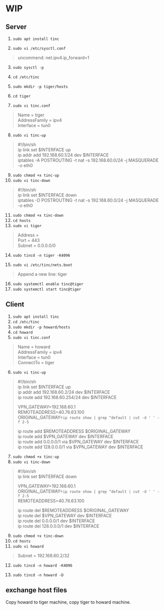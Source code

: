 # WIP
  
## Server

1. `sudo apt install tinc`

2. `sudo vi /etc/sysctl.conf`

> uncommend: net.ipv4.ip_forward=1

3. `sudo sysctl -p`


4. `cd /etc/tinc`
5. `sudo mkdir -p tiger/hosts`
6. `cd tiger`
7. `sudo vi tinc.conf`

> Name = tiger  
> AddressFamily = ipv4  
> Interface = tun0  

8. `sudo vi tinc-up`

> #!/bin/sh  
> ip link set $INTERFACE up  
> ip addr add 192.168.60.1/24 dev $INTERFACE  
> iptables -A POSTROUTING -t nat -s 192.168.60.0/24 -j MASQUERADE -o eth0  

9. `sudo chmod +x tinc-up`
10. `sudo vi tinc-down`

> #!/bin/sh  
> ip link set $INTERFACE down  
> iptables -D POSTROUTING -t nat -s 192.168.60.0/24 -j MASQUERADE -o eth0  

11. `sudo chmod +x tinc-down`
12. `cd hosts`
13. `sudo vi tiger`

> Address = <server-public-ip>  
> Port = 443  
> Subnet = 0.0.0.0/0  

14. `sudo tincd -n tiger -K4096`

15. `sudo vi /etc/tinc/nets.boot`

> Append a new line: tiger  

16. `sudo systemctl enable tinc@tiger`
17. `sudo systemctl start tinc@tiger`


## Client

1. `sudo apt install tinc`
2. `cd /etc/tinc`
3. `sudo mkdir -p howard/hosts`
4. `cd howard`
5. `sudo vi tinc.conf`

> Name = howard  
> AddressFamily = ipv4  
> Interface = tun0  
> ConnectTo = tiger  

6. `sudo vi tinc-up`

> #!/bin/sh  
> ip link set $INTERFACE up  
> ip addr add 192.168.60.2/24 dev $INTERFACE  
> ip route add 192.168.60.254/24 dev $INTERFACE  
>   
> VPN_GATEWAY=192.168.60.1  
> REMOTEADDRESS=40.76.63.100  
> ORIGINAL_GATEWAY=`ip route show | grep ^default | cut -d ' ' -f 2-5`  
>   
> ip route add $REMOTEADDRESS $ORIGINAL_GATEWAY  
> ip route add $VPN_GATEWAY dev $INTERFACE  
> ip route add 0.0.0.0/1 via $VPN_GATEWAY dev $INTERFACE  
> ip route add 128.0.0.0/1 via $VPN_GATEWAY dev $INTERFACE  

7. `sudo chmod +x tinc-up`
8. `sudo vi tinc-down`

> #!/bin/sh  
> ip link set $INTERFACE down  
>   
> VPN_GATEWAY=192.168.60.1  
> ORIGINAL_GATEWAY=`ip route show | grep ^default | cut -d ' ' -f 2-5`  
> REMOTEADDRESS=40.76.63.100  
>   
> ip route del $REMOTEADDRESS $ORIGINAL_GATEWAY  
> ip route del $VPN_GATEWAY dev $INTERFACE  
> ip route del 0.0.0.0/1 dev $INTERFACE  
> ip route del 128.0.0.0/1 dev $INTERFACE  

9. `sudo chmod +x tinc-down`
10. `cd hosts`
11. `sudo vi howard`

> Subnet = 192.168.60.2/32  

12. `sudo tincd -n howard -K4096`


13. `sudo tincd -n howard -D`


## exchange host files
Copy howard to tiger machine, copy tiger to howard machine.
